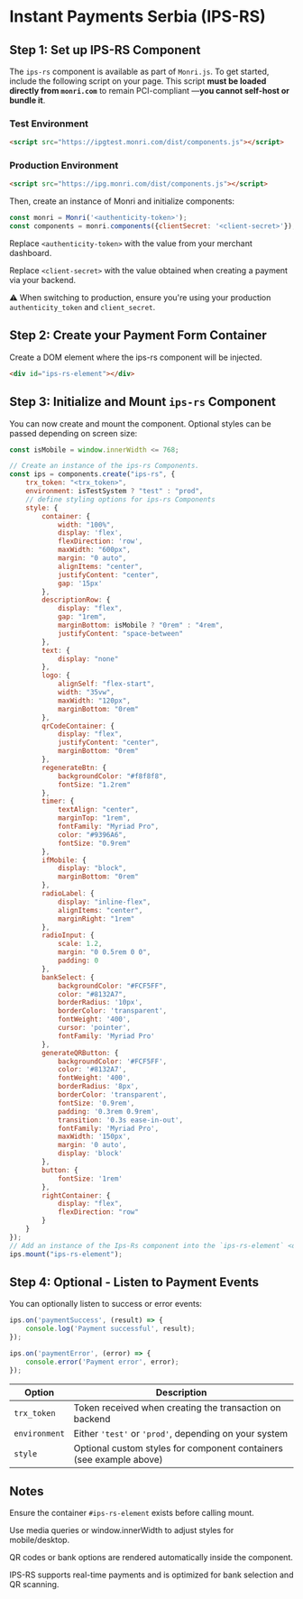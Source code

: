 # Instant Payments Serbia (IPS-RS)

## Step 1: Set up IPS-RS Component

The `ips-rs` component is available as part of `Monri.js`. To get started, include the following script on your page.
This script **must be loaded directly from `monri.com`** to remain PCI-compliant —**you cannot self-host or bundle it**.

### Test Environment

```html
<script src="https://ipgtest.monri.com/dist/components.js"></script>
```

### Production Environment

```html
<script src="https://ipg.monri.com/dist/components.js"></script>
```

Then, create an instance of Monri and initialize components:

```js
const monri = Monri('<authenticity-token>');
const components = monri.components({clientSecret: '<client-secret>'});
```

Replace ```<authenticity-token>``` with the value from your merchant dashboard.

Replace ```<client-secret>``` with the value obtained when creating a payment via your backend.

⚠️ When switching to production, ensure you're using your production ```authenticity_token``` and ```client_secret```.

## Step 2: Create your Payment Form Container

Create a DOM element where the ips-rs component will be injected.

```html
<div id="ips-rs-element"></div>
```

## Step 3: Initialize and Mount `ips-rs` Component

You can now create and mount the component. Optional styles can be passed depending on screen size:

```javascript
const isMobile = window.innerWidth <= 768;

// Create an instance of the ips-rs Components.
const ips = components.create("ips-rs", {
    trx_token: "<trx_token>",
    environment: isTestSystem ? "test" : "prod",
    // define styling options for ips-rs Components
    style: {
        container: {
            width: "100%",
            display: 'flex',
            flexDirection: 'row',
            maxWidth: "600px",
            margin: "0 auto",
            alignItems: "center",
            justifyContent: "center",
            gap: '15px'
        },
        descriptionRow: {
            display: "flex",
            gap: "1rem",
            marginBottom: isMobile ? "0rem" : "4rem",
            justifyContent: "space-between"
        },
        text: {
            display: "none"
        },
        logo: {
            alignSelf: "flex-start",
            width: "35vw",
            maxWidth: "120px",
            marginBottom: "0rem"
        },
        qrCodeContainer: {
            display: "flex",
            justifyContent: "center",
            marginBottom: "0rem"
        },
        regenerateBtn: {
            backgroundColor: "#f8f8f8",
            fontSize: "1.2rem"
        },
        timer: {
            textAlign: "center",
            marginTop: "1rem",
            fontFamily: "Myriad Pro",
            color: "#9396A6",
            fontSize: "0.9rem"
        },
        ifMobile: {
            display: "block",
            marginBottom: "0rem"
        },
        radioLabel: {
            display: "inline-flex",
            alignItems: "center",
            marginRight: "1rem"
        },
        radioInput: {
            scale: 1.2,
            margin: "0 0.5rem 0 0",
            padding: 0
        },
        bankSelect: {
            backgroundColor: "#FCF5FF",
            color: "#8132A7",
            borderRadius: '10px',
            borderColor: 'transparent',
            fontWeight: '400',
            cursor: 'pointer',
            fontFamily: 'Myriad Pro'
        },
        generateQRButton: {
            backgroundColor: '#FCF5FF',
            color: '#8132A7',
            fontWeight: '400',
            borderRadius: '8px',
            borderColor: 'transparent',
            fontSize: '0.9rem',
            padding: '0.3rem 0.9rem',
            transition: '0.3s ease-in-out',
            fontFamily: 'Myriad Pro',
            maxWidth: '150px',
            margin: '0 auto',
            display: 'block'
        },
        button: {
            fontSize: '1rem'
        },
        rightContainer: {
            display: "flex",
            flexDirection: "row"
        }
    }
});
// Add an instance of the Ips-Rs component into the `ips-rs-element` <div>.
ips.mount("ips-rs-element");
```

## Step 4: Optional - Listen to Payment Events

You can optionally listen to success or error events:

```js
ips.on('paymentSuccess', (result) => {
    console.log('Payment successful', result);
});

ips.on('paymentError', (error) => {
    console.error('Payment error', error);
});
```

| Option        | Description                                                         |
|---------------|---------------------------------------------------------------------|
| `trx_token`   | Token received when creating the transaction on backend             |
| `environment` | Either `'test'` or `'prod'`, depending on your system               |
| `style`       | Optional custom styles for component containers (see example above) |

## Notes

Ensure the container `#ips-rs-element` exists before calling mount.

Use media queries or window.innerWidth to adjust styles for mobile/desktop.

QR codes or bank options are rendered automatically inside the component.

IPS-RS supports real-time payments and is optimized for bank selection and QR scanning.